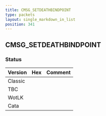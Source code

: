 ```yaml
---
title: CMSG_SETDEATHBINDPOINT
type: packets
layout: single_markdown_in_list
position: 341
---
```


## CMSG_SETDEATHBINDPOINT

### Status

Version | Hex | Comment
---------- | ---------- | ---------- 
Classic |  |  
TBC |  |  
WotLK |  |  
Cata |  |  
